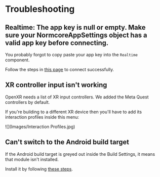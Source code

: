 ﻿# Troubleshooting

## Realtime: The app key is null or empty. Make sure your NormcoreAppSettings object has a valid app key before connecting.
You probably forgot to copy paste your app key into the `Realtime` component.

Follow the steps in [this page](https://normcore.io/documentation/essentials/getting-started#creating-a-normcore-application) to connect successfully.

## XR controller input isn't working
OpenXR needs a list of XR input controllers. We added the Meta Quest controllers by default.

If you're building to a different XR device then you'll have to add its interaction profiles inside this menu:

![](Images/Interaction Profiles.jpg)

## Can't switch to the Android build target
If the Android build target is greyed out inside the Build Settings, it means that module isn't installed.

Install it by following [these steps](https://docs.unity3d.com/Manual/android-sdksetup.html).
